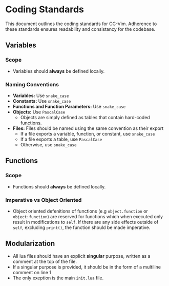 # Coding Standards

This document outlines the coding standards for CC-Vim. Adherence to these standards ensures readability and consistancy for the codebase.

## Variables

### Scope

- Variables should **always** be defined locally.

### Naming Conventions

- **Variables:** Use `snake_case`
- **Constants:** Use `snake_case`
- **Functions and Function Parameters:** Use `snake_case`
- **Objects:** Use `PascalCase`
  - Objects are simply defined as tables that contain hard-coded functions.
- **Files:** Files should be named using the same convention as their export
  - If a file exports a variable, function, or constant, use `snake_case`
  - If a file exports a table, use `PascalCase`
  - Otherwise, use `snake_case`

## Functions

### Scope

- Functions should **always** be defined locally.

### Imperative vs Object Oriented

- Object oriented defenitions of functions (e.g `object.function` or `object:function`) are reserved for functions which when executed only result in modifications to `self`. If there are any side effects outside of `self`, excluding `print()`, the function should be made imperative.

## Modularization

- All lua files should have an explicit **singular** purpose, written as a comment at the top of the file.
- If a singular purpose is provided, it should be in the form of a multiline comment on line 1
- The only exeption is the main `init.lua` file.

